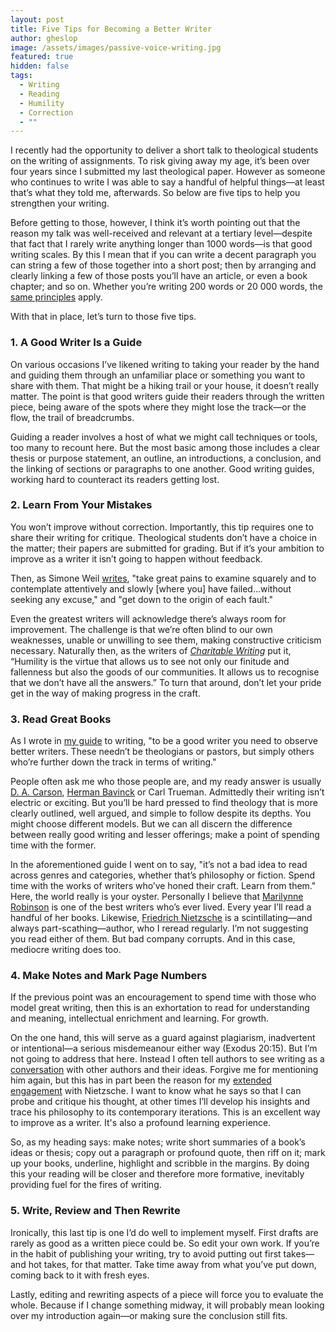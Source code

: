 ```yaml
---
layout: post
title: Five Tips for Becoming a Better Writer
author: gheslop
image: /assets/images/passive-voice-writing.jpg
featured: true
hidden: false
tags:
  - Writing
  - Reading
  - Humility
  - Correction
  - ""
---
```

I recently had the opportunity to deliver a short talk to theological students on the writing of assignments. To risk giving away my age, it’s been over four years since I submitted my last theological paper. However as someone who continues to write I was able to say a handful of helpful things—at least that’s what they told me, afterwards. So below are five tips to help you strengthen your writing.

Before getting to those, however, I think it’s worth pointing out that the reason my talk was well-received and relevant at a tertiary level—despite that fact that I rarely write anything longer than 1000 words—is that good writing scales. By this I mean that if you can write a decent paragraph you can string a few of those together into a short post; then by arranging and clearly linking a few of those posts you’ll have an article, or even a book chapter; and so on. Whether you’re writing 200 words or 20 000 words, the [same principles](https://rekindle.co.za/content/2023-11-02-a-guide-to-writing-for-those-who-cant-write-good) apply.

With that in place, let’s turn to those five tips.

### 1. A Good Writer Is a Guide

On various occasions I’ve likened writing to taking your reader by the hand and guiding them through an unfamiliar place or something you want to share with them. That might be a hiking trail or your house, it doesn’t really matter. The point is that good writers guide their readers through the written piece, being aware of the spots where they might lose the track—or the flow, the trail of breadcrumbs.

Guiding a reader involves a host of what we might call techniques or tools, too many to recount here. But the most basic among those includes a clear thesis or purpose statement, an outline, an introductions, a conclusion, and the linking of sections or paragraphs to one another. Good writing guides, working hard to counteract its readers getting lost.

### 2. Learn From Your Mistakes

You won’t improve without correction. Importantly, this tip requires one to share their writing for critique. Theological students don’t have a choice in the matter; their papers are submitted for grading. But if it’s your ambition to improve as a writer it isn’t going to happen without feedback.

Then, as Simone Weil [writes](https://rekindle.co.za/content/2023-03-24-how-failing-greek-can-help-you-love-god), "take great pains to examine squarely and to contemplate attentively and slowly \[where you] have failed…without seeking any excuse," and "get down to the origin of each fault."

Even the greatest writers will acknowledge there’s always room for improvement. The challenge is that we’re often blind to our own weaknesses, unable or unwilling to see them, making constructive criticism necessary. Naturally then, as the writers of *[Charitable Writing](https://africa.thegospelcoalition.org/reviews/charitable-writing-is-about-character-not-style/)* put it, “Humility is the virtue that allows us to see not only our finitude and fallenness but also the goods of our communities. It allows us to recognise that we don’t have all the answers.” To turn that around, don’t let your pride get in the way of making progress in the craft.

### 3. Read Great Books

As I wrote in [my guide](<https://rekindle.co.za/content/2023-11-02-a-guide-to-writing-for-those-who-cant-write-good >) to writing, "to be a good writer you need to observe better writers. These needn’t be theologians or pastors, but simply others who’re further down the track in terms of writing."

People often ask me who those people are, and my ready answer is usually [D. A. Carson](https://rekindle.co.za/content/2023-10-01-preacher-dont-miss-the-wood-for-the-trees), [Herman Bavinck](https://rekindle.co.za/content/2024-10-02-bavinck-theology-church) or Carl Trueman. Admittedly their writing isn’t electric or exciting. But you’ll be hard pressed to find theology that is more clearly outlined, well argued, and simple to follow despite its depths. You might choose different models. But we can all discern the difference between really good writing and lesser offerings; make a point of spending time with the former.

In the aforementioned guide I went on to say, "it’s not a bad idea to read across genres and categories, whether that’s philosophy or fiction. Spend time with the works of writers who’ve honed their craft. Learn from them." Here, the world really is your oyster. Personally I believe that [Marilynne Robinson](https://rekindle.co.za/content/2023-03-08-marilynne-robinson-model-fathers) is one of the best writers who’s ever lived. Every year I’ll read a handful of her books. Likewise, [Friedrich Nietzsche](https://rekindle.co.za/content/2024-08-23-fridays-with-fred-nietzsche-dostoyevsky) is a scintillating—and always part-scathing—author, who I reread regularly. I’m not suggesting you read either of them. But bad company corrupts. And in this case, mediocre writing does too.

### 4. Make Notes and Mark Page Numbers

If the previous point was an encouragement to spend time with those who model great writing, then this is an exhortation to read for understanding and meaning, intellectual enrichment and learning. For growth.

On the one hand, this will serve as a guard against plagiarism, inadvertent or intentional—a serious misdemeanour either way (Exodus 20:15). But I’m not going to address that here. Instead I often tell authors to see writing as a [conversation](https://rekindle.co.za/content/2024-10-31-why-write) with other authors and their ideas. Forgive me for mentioning him again, but this has in part been the reason for my [extended engagement](https://rekindle.co.za/content/2023-11-24-cancel-culture) with Nietzsche. I want to know what he says so that I can probe and critique his thought, at other times I’ll develop his insights and trace his philosophy to its contemporary iterations. This is an excellent way to improve as a writer. It's also a profound learning experience.

So, as my heading says: make notes; write short summaries of a book’s ideas or thesis; copy out a paragraph or profound quote, then riff on it; mark up your books, underline, highlight and scribble in the margins. By doing this your reading will be closer and therefore more formative, inevitably providing fuel for the fires of writing.

### 5. Write, Review and Then Rewrite

Ironically, this last tip is one I’d do well to implement myself. First drafts are rarely as good as a written piece could be. So edit your own work. If you’re in the habit of publishing your writing, try to avoid putting out first takes—and hot takes, for that matter. Take time away from what you’ve put down, coming back to it with fresh eyes.

Lastly, editing and rewriting aspects of a piece will force you to evaluate the whole. Because if I change something midway, it will probably mean looking over my introduction again—or making sure the conclusion still fits.